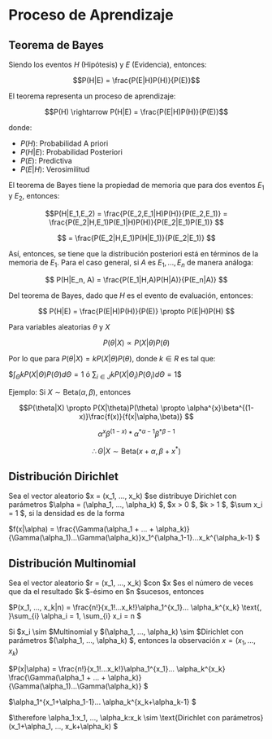# Proceso de Aprendizaje

## Teorema de Bayes

Siendo los eventos $H$ (Hipótesis) y $E$ (Evidencia), entonces:

$$P(H|E) = \frac{P(E|H)P(H)}{P(E)}$$

El teorema representa un proceso de aprendizaje:

$$P(H) \rightarrow P(H|E) = \frac{P(E|H)P(H)}{P(E)}$$

donde:

- $P(H)$: Probabilidad A priori
- $P(H|E)$: Probabilidad Posteriori
- $P(E)$: Predictiva
- $P(E|H)$: Verosimilitud

El teorema de Bayes tiene la propiedad de memoria que para dos eventos $E_1$ y $E_2$, entonces:

$$P(H|E_1,E_2) = \frac{P(E_2,E_1|H)P(H)}{P(E_2,E_1)} = \frac{P(E_2|H,E_1)P(E_1|H)P(H)}{P(E_2|E_1)P(E_1)} $$

$$ = \frac{P(E_2|H,E_1)P(H|E_1)}{P(E_2|E_1)} $$

Así, entonces, se tiene que la distribución posteriori está en términos de la memoria de $E_1$. Para el caso general, si $A$ es $E_1, ..., E_n$ de manera análoga:

$$ P(H|E_n, A) = \frac{P(E_1|H,A)P(H|A)}{P(E_n|A)} $$

Del teorema de Bayes, dado que $H$ es el evento de evaluación, entonces:

$$ P(H|E) = \frac{P(E|H)P(H)}{P(E)} \propto P(E|H)P(H) $$

Para variables aleatorias $\theta$ y $X$

$$ P(\theta|X) \propto P(X|\theta)P(\theta) $$

Por lo que para $P(\theta|X) = k P(X|\theta)P(\theta)$, donde $k \in R$ es tal que:

$$\int_{\Theta} k P(X|\Theta)P(\Theta)d\Theta = 1$ ó $\sum_{i \in J} k P(X|\Theta_i)P(\Theta_i)d\Theta = 1$$

Ejemplo: Si $X \sim \text{Beta}(\alpha, \beta)$, entonces

$$P(\theta|X) \propto P(X|\theta)P(\theta) \propto \alpha^{x}\beta^{(1-x)}\frac{f(x)}{f(x|\alpha,\beta)} $$

$$\alpha^{x}\beta^{(1-x)} * \alpha^{*\alpha-1}\beta^{*\beta-1} $$

$$\therefore \Theta|X \sim \text{Beta}(x+\alpha, \beta+x^*) $$

## Distribución Dirichlet

Sea el vector aleatorio $x = (x_1, ..., x_k) $se distribuye Dirichlet con parámetros $\alpha = (\alpha_1, ..., \alpha_k) $, $x > 0 $, $k > 1 $, $\sum x_i = 1 $, si la densidad es de la forma

$f(x|\alpha) = \frac{\Gamma(\alpha_1 + ... + \alpha_k)}{\Gamma(\alpha_1)...\Gamma(\alpha_k)}x_1^{\alpha_1-1}...x_k^{\alpha_k-1} $

## Distribución Multinomial

Sea el vector aleatorio $r = (x_1, ..., x_k) $con $x $es el número de veces que da el resultado $k $-ésimo en $n $sucesos, entonces

$P(x_1, ..., x_k|n) = \frac{n!}{x_1!...x_k!}\alpha_1^{x_1}... \alpha_k^{x_k} \text{, }\sum_{i} \alpha_i = 1, \sum_{i} x_i = n $

Si $x_i \sim $Multinomial y $(\alpha_1, ..., \alpha_k) \sim $Dirichlet con parámetros $(\alpha_1, ..., \alpha_k) $, entonces la observación $x = (x_1, ..., x_k)$

$P(x|\alpha) = \frac{n!}{x_1!...x_k!}\alpha_1^{x_1}... \alpha_k^{x_k} \frac{\Gamma(\alpha_1 + ... + \alpha_k)}{\Gamma(\alpha_1)...\Gamma(\alpha_k)} $

$\alpha_1^{x_1+\alpha_1-1}... \alpha_k^{x_k+\alpha_k-1} $

$\therefore \alpha_1:x_1, ..., \alpha_k:x_k \sim \text{Dirichlet con parámetros} (x_1+\alpha_1, ..., x_k+\alpha_k) $

